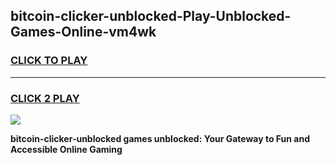
## bitcoin-clicker-unblocked-Play-Unblocked-Games-Online-vm4wk
<h3>
<a href="https://premium76.site?title=bitcoin-clicker-unblocked&ref=25A">CLICK TO PLAY</a></h3>
<hr>

<h3>
<a href="https://premium76.site?title=bitcoin-clicker-unblocked&ref=25A">CLICK 2 PLAY</a>
  
</h3>

<a href="https://premium76.site?title=bitcoin-clicker-unblocked&ref=25A"><img src="https://clearcache.store/games.png"></a>


**bitcoin-clicker-unblocked games unblocked: Your Gateway to Fun and Accessible Online Gaming**
